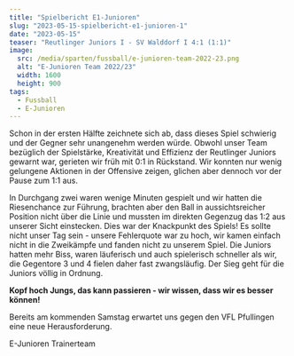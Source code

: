 ```yaml
---
title: "Spielbericht E1-Junioren"
slug: "2023-05-15-spielbericht-e1-junioren-1"
date: "2023-05-15"
teaser: "Reutlinger Juniors I - SV Walddorf I 4:1 (1:1)"
image:
  src: /media/sparten/fussball/e-junioren-team-2022-23.png
  alt: "E-Junioren Team 2022/23"
  width: 1600
  height: 900
tags:
  - Fussball
  - E-Junioren
---
```

Schon in der ersten Hälfte zeichnete sich ab, dass dieses Spiel schwierig und der Gegner sehr unangenehm werden würde. Obwohl unser Team bezüglich der Spielstärke, Kreativität und Effizienz der Reutlinger Juniors gewarnt war, gerieten wir früh mit 0:1 in Rückstand. Wir konnten nur wenig gelungene Aktionen in der Offensive zeigen, glichen aber dennoch vor der Pause zum 1:1 aus. 

In Durchgang zwei waren wenige Minuten gespielt und wir hatten die Riesenchance zur Führung, brachten aber den Ball in aussichtsreicher Position nicht über die Linie und mussten im direkten Gegenzug das 1:2 aus unserer Sicht einstecken. Dies war der Knackpunkt des Spiels! Es sollte nicht unser Tag sein - unsere Fehlerquote war zu hoch, wir kamen einfach nicht in die Zweikämpfe und fanden nicht zu unserem Spiel. Die Juniors hatten mehr Biss, waren läuferisch und auch spielerisch schneller als wir, die Gegentore 3 und 4 fielen daher fast zwangsläufig. Der Sieg geht für die Juniors völlig in Ordnung.

**Kopf hoch Jungs, das kann passieren - wir wissen, dass wir es besser können!**

Bereits am kommenden Samstag erwartet uns gegen den VFL Pfullingen eine neue Herausforderung.

E-Junioren Trainerteam
